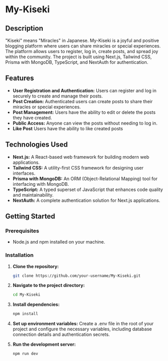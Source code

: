 # My-Kiseki

## Description

"Kiseki" means "Miracles" in Japanese.
My-Kiseki is a joyful and positive blogging platform where users can share miracles or special experiences. The platform allows users to register, log in, create posts, and spread joy within the community. The project is built using Next.js, Tailwind CSS, Prisma with MongoDB, TypeScript, and NextAuth for authentication.

## Features

- **User Registration and Authentication:** Users can register and log in securely to create and manage their posts.
- **Post Creation:** Authenticated users can create posts to share their miracles or special experiences.
- **Post Management:** Users have the ability to edit or delete the posts they have created.
- **Public Access:** Anyone can view the posts without needing to log in.
- **Like Post** Users have the ability to like created posts

## Technologies Used

- **Next.js:** A React-based web framework for building modern web applications.
- **Tailwind CSS:** A utility-first CSS framework for designing user interfaces.
- **Prisma with MongoDB:** An ORM (Object-Relational Mapping) tool for interfacing with MongoDB.
- **TypeScript:** A typed superset of JavaScript that enhances code quality and maintainability.
- **NextAuth:** A complete authentication solution for Next.js applications.

## Getting Started

### Prerequisites

- Node.js and npm installed on your machine.

### Installation

1. **Clone the repository:**

   ```bash
   git clone https://github.com/your-username/My-Kiseki.git

   ```

2. **Navigate to the project directory:**
   ```bash
   cd My-Kiseki
   ```
3. **Install dependencies:**
   ```bash
   npm install
   ```
4. **Set up environment variables:**
   Create a .env file in the root of your project and configure the necessary variables, including database connection details and authentication secrets.

5. **Run the development server:**
   ```bash
   npm run dev
   ```

